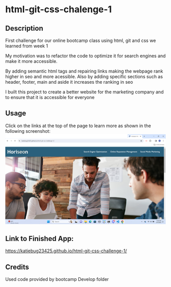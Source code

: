 # html-git-css-chalenge-1

## Description

First challenge for our online bootcamp class using html, git and css we learned from week 1

My motivation was to refactor the code to optimize it for search engines and make it more accessible.

By adding semantic html tags and repairing links making the webpage rank higher in seo and more acessible. 
Also by adding specific sections such as header, footer, main and aside it increases the ranking in seo

I built this project to create a better website for the marketing company and to ensure that it is accessible for everyone

## Usage

Click on the links at the top of the page to learn more as shown in the following screenshot:
![screenshot for links to more information](./assets/images/Screenshot%201%20for%20readme%20file.png)

## Link to Finished App:

https://katiebug23425.github.io/html-git-css-challenge-1/


## Credits

Used code provided by bootcamp Develop folder

